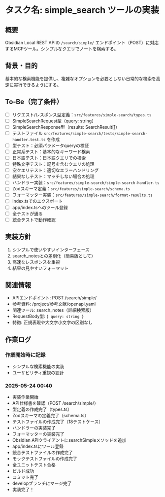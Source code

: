 # タスク名: simple_search ツールの実装

## 概要
Obsidian Local REST APIの `/search/simple/` エンドポイント（POST）に対応するMCPツール。シンプルなクエリでノートを検索する。

## 背景・目的
基本的な検索機能を提供し、複雑なオプションを必要としない日常的な検索を高速に実行できるようにする。

## To-Be（完了条件）
- [ ] リクエスト/レスポンス型定義：`src/features/simple-search/types.ts`
- [ ] SimpleSearchRequest型（query: string）
- [ ] SimpleSearchResponse型（results: SearchResult[]）
- [ ] テストファイル `src/features/simple-search/tests/simple-search-handler.test.ts` を作成
- [ ] 型テスト：必須パラメータqueryの検証
- [ ] 正常系テスト：基本的なキーワード検索
- [ ] 日本語テスト：日本語クエリでの検索
- [ ] 特殊文字テスト：記号を含むクエリの処理
- [ ] 空クエリテスト：適切なエラーハンドリング
- [ ] 結果なしテスト：マッチしない場合の処理
- [ ] ハンドラー実装：`src/features/simple-search/simple-search-handler.ts`
- [ ] Zodスキーマ定義：`src/features/simple-search/schema.ts`
- [ ] フォーマッター実装：`src/features/simple-search/format-results.ts`
- [ ] index.tsでのエクスポート
- [ ] app/index.tsへのツール登録
- [ ] 全テストが通る
- [ ] 統合テストで動作確認

## 実装方針
1. シンプルで使いやすいインターフェース
2. search_notesとの差別化（簡易版として）
3. 高速なレスポンスを重視
4. 結果の見やすいフォーマット

## 関連情報
- APIエンドポイント: POST /search/simple/
- 参考資料: /project/参考文献/openapi.yaml
- 関連ツール: search_notes（詳細検索版）
- RequestBody型: `{ query: string }`
- 特徴: 正規表現や大文字小文字の区別なし

## 作業ログ
### 作業開始時に記録
- シンプルな検索機能の実装
- ユーザビリティ重視の設計

### 2025-05-24 00:40
- 実装作業開始
- API仕様書を確認（POST /search/simple/）
- 型定義の作成完了（types.ts）
- Zodスキーマの定義完了（schema.ts）
- テストファイルの作成完了（18テストケース）
- ハンドラーの実装完了
- フォーマッターの実装完了
- Obsidian APIクライアントにsearchSimpleメソッドを追加
- app/index.tsにツール登録
- 統合テストファイルの作成完了
- モックテストファイルの作成完了
- 全ユニットテスト合格
- ビルド成功
- コミット完了
- developブランチにマージ完了
- 実装完了！